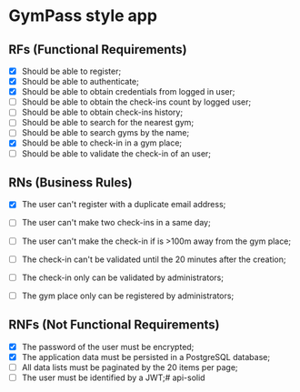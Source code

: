 # GymPass style app

## RFs (Functional Requirements)

- [x] Should be able to register;
- [x] Should be able to authenticate;
- [x] Should be able to obtain credentials from logged in user;
- [ ] Should be able to obtain the check-ins count by logged user;
- [ ] Should be able to obtain check-ins history;
- [ ] Should be able to search for the nearest gym;
- [ ] Should be able to search gyms by the name;
- [x] Should be able to check-in in a gym place;
- [ ] Should be able to validate the check-in of an user;

## RNs (Business Rules)

- [x] The user can't register with a duplicate email address;
- [ ] The user can't make two check-ins in a same day;
- [ ] The user can't make the check-in if is >100m away from the gym place;
- [ ] The check-in can't be validated until the 20 minutes after the creation;
- [ ] The check-in only can be validated by administrators;
- [ ] The gym place only can be registered by administrators;


## RNFs (Not Functional Requirements)

- [x] The password of the user must be encrypted;
- [x] The application data must be persisted in a PostgreSQL database;
- [ ] All data lists must be paginated by the 20 items per page;
- [ ] The user must be identified by a JWT;# api-solid
